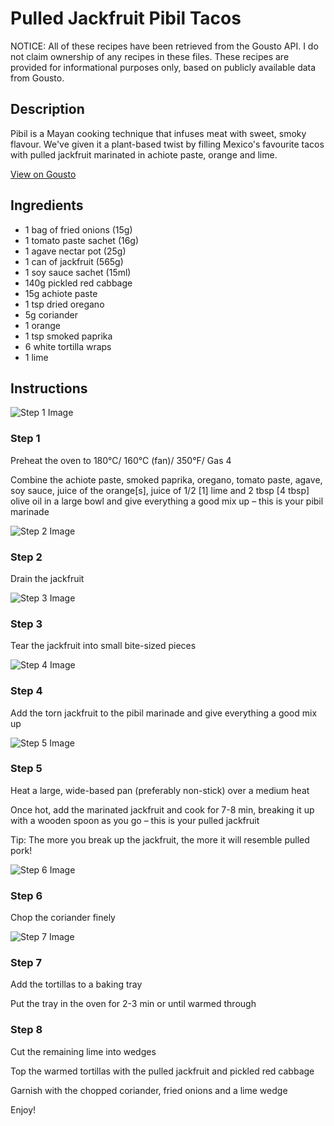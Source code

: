 # Pulled Jackfruit Pibil Tacos

NOTICE: All of these recipes have been retrieved from the Gousto API. I do not claim ownership of any recipes in these files. These recipes are provided for informational purposes only, based on publicly available data from Gousto.

## Description

Pibil is a Mayan cooking technique that infuses meat with sweet, smoky flavour. We've given it a plant-based twist by filling Mexico's favourite tacos with pulled jackfruit marinated in achiote paste, orange and lime. 

[View on Gousto](https://www.gousto.co.uk/recipes/cookbook/pulled-jackfruit-pibil-tacos)

## Ingredients

- 1 bag of fried onions (15g)
- 1 tomato paste sachet (16g)
- 1 agave nectar pot (25g)
- 1 can of jackfruit (565g)
- 1 soy sauce sachet (15ml)
- 140g pickled red cabbage
- 15g achiote paste
- 1 tsp dried oregano
- 5g coriander
- 1 orange
- 1 tsp smoked paprika
- 6 white tortilla wraps
- 1 lime

## Instructions

![Step 1 Image](https://production-media.gousto.co.uk/cms/recipe-step-image/step-1-1593440801659-x200.jpg)

### Step 1

Preheat the oven to 180°C/ 160°C (fan)/ 350°F/ Gas 4

Combine the achiote paste, smoked paprika, oregano, tomato paste, agave, soy sauce, juice of the orange<span class="text-danger">[s]</span>, juice of 1/2 <span class="text-danger">[1]</span> lime and 2 tbsp <span class="text-danger">[4 tbsp]</span> olive oil in a large bowl and give everything a good mix up – this is your pibil marinade

![Step 2 Image](https://production-media.gousto.co.uk/cms/recipe-step-image/step-2-1593440806299-x200.jpg)

### Step 2

Drain the jackfruit

![Step 3 Image](https://production-media.gousto.co.uk/cms/recipe-step-image/Jackfruit-on-chopping-board-copy-1593441027144-x200.jpg)

### Step 3

Tear the jackfruit into small bite-sized pieces

![Step 4 Image](https://production-media.gousto.co.uk/cms/recipe-step-image/step-4-1593440825123-x200.jpg)

### Step 4

Add the torn jackfruit to the pibil marinade and give everything a good mix up

![Step 5 Image](https://production-media.gousto.co.uk/cms/recipe-step-image/step-5-1593440833037-x200.jpg)

### Step 5

Heat a large, wide-based pan (preferably non-stick) over a medium heat

Once hot, add the marinated jackfruit and cook for 7-8 min, breaking it up with a wooden spoon as you go – this is your pulled jackfruit

Tip: The more you break up the jackfruit, the more it will resemble pulled pork!

![Step 6 Image](https://production-media.gousto.co.uk/cms/recipe-step-image/step-6-1593440841911-x200.jpg)

### Step 6

Chop the coriander finely

![Step 7 Image](https://production-media.gousto.co.uk/cms/recipe-step-image/step-7-1593440845085-x200.jpg)

### Step 7

Add the tortillas to a baking tray

Put the tray in the oven for 2-3 min or until warmed through

### Step 8

Cut the remaining lime into wedges

Top the warmed tortillas with the pulled jackfruit and pickled red cabbage

Garnish with the chopped coriander, fried onions and a lime wedge

Enjoy!

